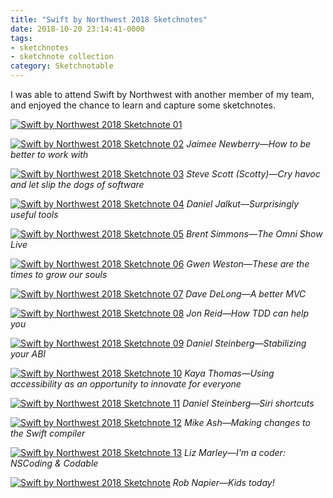 ```yaml
---
title: "Swift by Northwest 2018 Sketchnotes"
date: 2018-10-20 23:14:41-0000
tags:
- sketchnotes
- sketchnote collection
category: Sketchnotable
---
```


I was able to attend Swift by Northwest with another member of my team, and enjoyed the chance to learn and capture some sketchnotes.

[![Swift by Northwest 2018 Sketchnote 01](/uploads/2018/8dfa204caa.jpg)](/uploads/2018/8dfa204caa.jpg)

[![Swift by Northwest 2018 Sketchnote 02](/uploads/2018/66d72701f8.jpg)](/uploads/2018/66d72701f8.jpg)
_Jaimee Newberry—How to be better to work with_

[![Swift by Northwest 2018 Sketchnote 03](/uploads/2018/870b8147ca.jpg)](/uploads/2018/870b8147ca.jpg)
_Steve Scott (Scotty)—Cry havoc and let slip the dogs of software_

[![Swift by Northwest 2018 Sketchnote 04](/uploads/2018/addd14115b.jpg)](/uploads/2018/addd14115b.jpg)
_Daniel Jalkut—Surprisingly useful tools_

[![Swift by Northwest 2018 Sketchnote 05](/uploads/2018/4a4d7e8e2b.jpg)](/uploads/2018/4a4d7e8e2b.jpg)
_Brent Simmons—The Omni Show Live_

[![Swift by Northwest 2018 Sketchnote 06](/uploads/2018/10c2e5d7d2.jpg)](/uploads/2018/10c2e5d7d2.jpg)
_Gwen Weston—These are the times to grow our souls_

[![Swift by Northwest 2018 Sketchnote 07](/uploads/2018/c86be1753e.jpg)](/uploads/2018/c86be1753e.jpg)
_Dave DeLong—A better MVC_

[![Swift by Northwest 2018 Sketchnote 08](/uploads/2018/928ffa3045.jpg)](/uploads/2018/928ffa3045.jpg)
_Jon Reid—How TDD can help you_

[![Swift by Northwest 2018 Sketchnote 09](/uploads/2018/e0370b3cd0.jpg)](/uploads/2018/e0370b3cd0.jpg)
_Daniel Steinberg—Stabilizing your ABI_

[![Swift by Northwest 2018 Sketchnote 10](/uploads/2018/a3148ee51f.jpg)](/uploads/2018/a3148ee51f.jpg)
_Kaya Thomas—Using accessibility as an opportunity to innovate for everyone_

[![Swift by Northwest 2018 Sketchnote 11](/uploads/2018/c3a988dfe0.jpg)](/uploads/2018/c3a988dfe0.jpg)
_Daniel Steinberg—Siri shortcuts_

[![Swift by Northwest 2018 Sketchnote 12](/uploads/2018/1758d49490.jpg)](/uploads/2018/1758d49490.jpg)
_Mike Ash—Making changes to the Swift compiler_

[![Swift by Northwest 2018 Sketchnote 13](/uploads/2018/a61e7c0a53.jpg)](/uploads/2018/a61e7c0a53.jpg)
_Liz Marley—I'm a coder: NSCoding & Codable_

[![Swift by Northwest 2018 Sketchnote](/uploads/2018/5691c2492d.jpg)](/uploads/2018/5691c2492d.jpg)
_Rob Napier—Kids today!_
